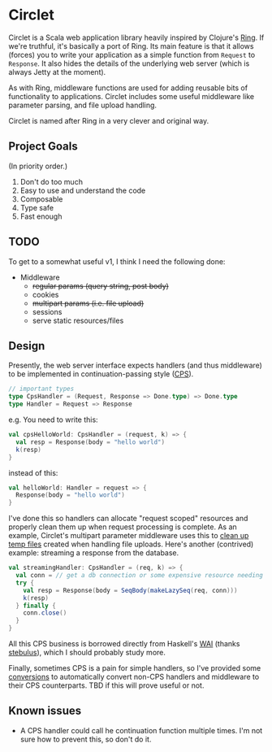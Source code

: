 # Circlet

Circlet is a Scala web application library heavily inspired by Clojure's
[Ring](https://github.com/ring-clojure/ring).  If we're truthful, it's basically a port of Ring.
Its main feature is that it allows (forces) you to write your application as a simple function
from `Request` to `Response`.  It also hides the details of the underlying web server 
(which is always Jetty at the moment).

As with Ring, middleware functions are used for adding reusable bits of functionality to 
applications. Circlet includes some useful middleware like parameter parsing, 
and file upload handling.

Circlet is named after Ring in a very clever and original way.

## Project Goals

(In priority order.)

1. Don't do too much
1. Easy to use and understand the code
1. Composable
1. Type safe
1. Fast enough

## TODO

To get to a somewhat useful v1, I think I need the following done:

* Middleware
  * ~~regular params (query string, post body)~~
  * cookies
  * ~~multipart params (i.e. file upload)~~
  * sessions
  * serve static resources/files

## Design

Presently, the web server interface expects handlers (and thus middleware) to be implemented in 
continuation-passing style ([CPS](https://en.wikipedia.org/wiki/Continuation-passing_style)).

```scala
// important types
type CpsHandler = (Request, Response => Done.type) => Done.type
type Handler = Request => Response
```

e.g. You need to write this:

```scala
val cpsHelloWorld: CpsHandler = (request, k) => {
  val resp = Response(body = "hello world")
  k(resp)
}
```

instead of this:

```scala
val helloWorld: Handler = request => {
  Response(body = "hello world")
}
```

I've done this so handlers can allocate "request scoped" resources and properly clean them up when request
processing is complete.  As an example, Circlet's multipart parameter middleware uses this to 
[clean up temp files](src/main/scala/com/markfeeney/circlet/middleware/MultipartParams.scala#L163-L167) created
when handling file uploads.  Here's another (contrived) example: streaming a response from the database.

```scala
val streamingHandler: CpsHandler = (req, k) => {
  val conn = // get a db connection or some expensive resource needing cleanup
  try {
    val resp = Response(body = SeqBody(makeLazySeq(req, conn)))
    k(resp)
  } finally {
    conn.close()
  }
}
```

All this CPS business is borrowed directly from Haskell's [WAI](https://hackage.haskell.org/package/wai-3.2.1/docs/Network-Wai.html)
(thanks [stebulus](https://github.com/stebulus)), which I should probably study more.

Finally, sometimes CPS is a pain for simple handlers, so I've provided some [conversions](src/main/scala/com/markfeeney/circlet/CpsConverters.scala) 
to automatically convert non-CPS handlers and middleware to their CPS counterparts.  TBD if this will prove
useful or not.

## Known issues

* A CPS handler could call he continuation function multiple times.  I'm not sure how to prevent this, so don't do it.
